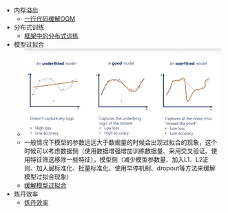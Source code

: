 - 内存溢出
    - [一行代码缓解OOM](https://mp.weixin.qq.com/s/VBagnjXBVp135nBMfAyk5Q)
- 分布式训练
  - [框架中的分布式训练](https://mp.weixin.qq.com/s/yJSmWe3jMGdrAYERjeNiLQ)
- 模型过拟合
  -  ![avator](../Assets/overfitting.png)
  - 一般情况下模型的参数远远大于数据量的时候会出现过拟合的现象，这个时候可以考虑数据侧（使用数据增强增加训练数据量、采用交叉验证、使用特征筛选移除一些特征），模型侧（减少模型参数量、加入L1、L2正则、加入层标准化、批量标准化、使用早停机制、dropout等方法来缓解模型过拟合现象）
  - [缓解模型过拟合](https://mp.weixin.qq.com/s/DygvuXbSL-798VH4czJspA)
- 炼丹效率
  - [炼丹效率](https://mp.weixin.qq.com/s/kwhx9DxuORDvh0p5vz8oRA)
